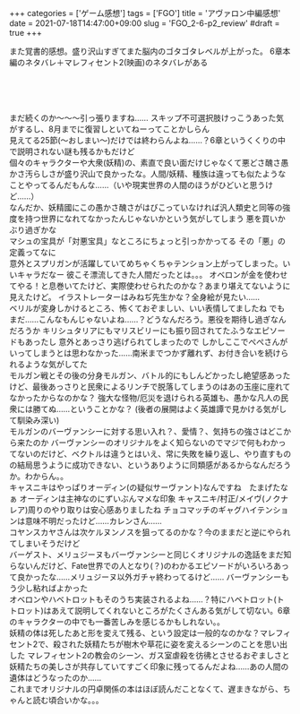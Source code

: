 +++
categories = ['ゲーム感想']
tags = ['FGO']
title = 'アヴァロン中編感想'
date = 2021-07-18T14:47:00+09:00
slug = 'FGO_2-6-p2_review'
#draft = true
+++

また覚書的感想。盛り沢山すぎてまた脳内のゴタゴタレベルが上がった。
6章本編のネタバレ＋マレフィセント2(映画)のネタバレがある
<!--more-->
<br>
<br>
<br>

まだ続くのか〜〜〜引っ張りますね……
スキップ不可選択肢けっこうあった気がするし、8月までに復習しといてねーってことかしらん
<br>
見えてる25節(〜おしまい〜)だけでは終わらんよね……？6章というくくりの中で説明されない謎も残るかもだけど
<br>
個々のキャラクターや大衆(妖精)の、素直で良い面だけじゃなくて悪どさ醜さ愚かさ汚らしさが盛り沢山で良かったな。人間/妖精、種族は違っても似たようなことやってるんだもんな……（いや現実世界の人間のほうがひどいと思うけど……）
<br>
なんだか、妖精國にこの愚かさ醜さがはびこっていなければ汎人類史と同等の強度を持つ世界になれてなかったんじゃないかという気がしてしまう
悪を買いかぶり過ぎかな
<br>
マシュの宝具が「対悪宝具」なところにちょっと引っかかってる
その「悪」の定義ってなに
<br>
意外とスプリガンが活躍していてめちゃくちゃテンション上がってしまった。いいキャラだなー
彼こそ漂流してきた人間だったとは。。。
オベロンが金を使わせてやる！と息巻いてたけど、実際使わせられたのかな？あまり堪えてないように見えたけど。
イラストレーターはみねぢ先生かな？全身絵が見たい……
<br>
ベリルが変身しかけるところ、怖くておぞましい、いい表情してましたね
でもまだ……こんなもんじゃないよね……？どうなんだろう。悪役を期待し過ぎなんだろうか
キリシュタリアにもマリスビリーにも振り回されてたふうなエピソードもあったし
意外とあっさり逃げられてしまったので
しかしここでぺぺさんがいってしまうとは思わなかった……南米までつかず離れず、お付き合いを続けられるような気がしてた
<br>
モルガン戦とその後の分身モルガン、バトル的にもしんどかったし絶望感あったけど、最後あっさりと民衆によるリンチで脱落してしまうのはあの玉座に座れてなかったからなのかな？
強大な怪物/厄災を退けられる英雄も、愚かな凡人の民衆には勝てぬ……ということかな？
(後者の展開はよく英雄譚で見かける気がして馴染み深い)
<br>
モルガンのバーヴァンシーに対する思い入れ？、愛情？、気持ちの強さはどこから来たのか
バーヴァンシーのオリジナルをよく知らないのでマジで何もわかってないのだけど、ベクトルは違うとはいえ、常に失敗を繰り返し、やり直すものの結局思うように成功できない、というありように同類感があるからなんだろうか。わからん。。
<br>
キャスニキはやっぱりオーディン(の疑似サーヴァント)なんですね　たまげたなぁ
オーディンは主神なのにずいぶんマメな印象
キャスニキ/村正/メイヴ(ノクナレア)周りのやり取りは安心感ありましたね
チョコマッチのギャグハイテンションは意味不明だったけど……カレンさん……
<br>
コヤンスカヤさんは次ケルヌンノスを狙ってるのかな？今のままだと逆にやられてしまいそうだけど
<br>
バーゲスト、メリュジーヌもバーヴァンシーと同じくオリジナルの逸話をまだ知らないんだけど、Fate世界での人となり(？)のわかるエピソードがいろいろあって良かったな……メリュジーヌ以外ガチャ終わってるけど……
バーヴァンシーもう少し粘ればよかった
<br>
オベロンやハベトロットもそのうち実装されるよね……？特にハベトロット(トトロット)はあえて説明してくれないところがたくさんある気がして切ない。6章のキャラクターの中でも一番苦しみを感じるかもしれない。。
<br>
妖精の体は死したあと形を変えて残る、という設定は一般的なのかな？マレフィセント2で、殺された妖精たちが樹木や草花に姿を変えるシーンのことを思い出した
マレフィセント2の教会のシーン、ガス室虐殺を彷彿とさせるおぞましさと妖精たちの美しさが共存していてすごく印象に残ってるんだよね……あの人間の遺体はどうなったのか……
<br>
これまでオリジナルの円卓関係の本はほぼ読んだことなくて、遅まきながら、ちゃんと読む頃合いかな。。。
<br>